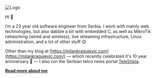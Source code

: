 ![Logo](https://milankragujevic.com/uploads/mk-logo-github.png)

Hi 👋

I’m a 23 year old software engineer from Serbia. I work with mainly web technologies, but also dabble a bit with embedded C, as well as MikroTik networking (wired and wireless), live streaming infrastructure, Linux administration, and a lot of other stuff 😊

Other than my blog at [https://milankragujevic.com](https://milankragujevic.com/) — which recently celebrated it's 10 year anniversary 🎉 — I also run the Serbian telco news portal [TeleSrbija](https://telesrbija.com). 

[**Read more about me**](https://milankragujevic.com/about)
